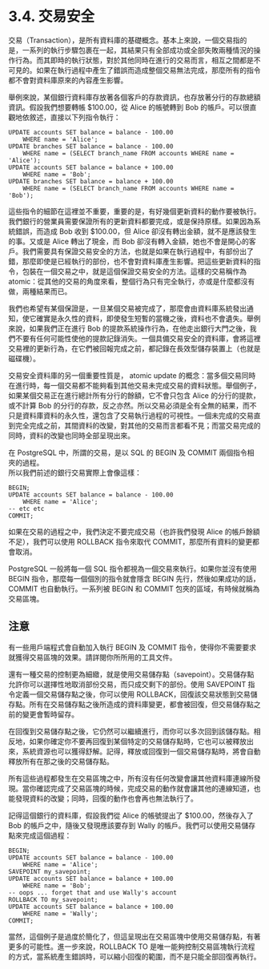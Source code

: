 # 3.4. 交易安全

交易（Transaction），是所有資料庫的基礎概念。基本上來說，一個交易指的是，一系列的執行步驟包裹在一起，其結果只有全部成功或全部失敗兩種情況的操作行為。而其即時的執行狀態，對於其他同時在進行的交易而言，相互之間都是不可見的。如果在執行過程中產生了錯誤而造成整個交易無法完成，那麼所有的指令都不會對資料庫原來的內容產生影響。

舉例來說，某個銀行資料庫存放著各個客戶的存款資訊，也存放著分行的存款總額資訊。假設我們想要轉帳 $100.00，從 Alice 的帳號轉到 Bob 的帳戶。可以很直觀地依敘述，直接以下列指令執行：

```text
UPDATE accounts SET balance = balance - 100.00
    WHERE name = 'Alice';
UPDATE branches SET balance = balance - 100.00
    WHERE name = (SELECT branch_name FROM accounts WHERE name = 'Alice');
UPDATE accounts SET balance = balance + 100.00
    WHERE name = 'Bob';
UPDATE branches SET balance = balance + 100.00
    WHERE name = (SELECT branch_name FROM accounts WHERE name = 'Bob');
```

這些指令的細節在這裡並不重要，重要的是，有好幾個更新資料的動作要被執行。我們銀行的營業員需要保證所有的更新資料都要完成，或是保持原樣。如果因為系統錯誤，而造成 Bob 收到 $100.00，但 Alice 卻沒有轉出金額，就不是應該發生的事。又或是 Alice 轉出了現金，而 Bob 卻沒有轉入金額，她也不會是開心的客戶。我們需要具有保證交易安全的方法，也就是如果在執行過程中，有部份出了錯，那麼即使是已經執行的部份，也不會對資料庫產生影響。把這些更新資料的指令，包裝在一個交易之中，就是這個保證交易安全的方法。這樣的交易稱作為 atomic：從其他的交易的角度來看，整個行為只有完全執行，亦或是什麼都沒有做，兩種結果而已。

我們也希望有某個保證是，一旦某個交易被完成了，那麼會由資料庫系統發出通知，使它確實是永久性的資料，即使發生短暫的當機之後，資料也不會遺失。舉例來說，如果我們正在進行 Bob 的提款系統操作行為，在他走出銀行大門之後，我們不要有任何可能性使他的提款記錄消失。一個具備交易安全的資料庫，會將這裡交易裡的更新行為，在它們被回報完成之前，都記錄在長效型儲存裝置上（也就是磁碟機）。

交易安全資料庫的另一個重要性質是， atomic update 的概念：當多個交易同時在進行時，每一個交易都不能夠看到其他交易未完成交易的資料狀態。舉個例子，如果某個交易正在進行總計所有分行的餘額，它不會只包含 Alice 的分行的提款，或不計算 Bob 的分行的存款，反之亦然。所以交易必須是全有全無的結果，而不只是資料庫資料的永久性，還包含了交易執行過程的可視性。一個未完成的交易直到完全完成之前，其間資料的改變，對其他的交易而言都看不見；而當交易完成的同時，資料的改變也同時全部呈現出來。

在 PostgreSQL 中，所謂的交易，是以 SQL 的 BEGIN 及 COMMIT 兩個指令相夾的過程。  
所以我們前述的銀行交易實際上會像這樣：

```text
BEGIN;
UPDATE accounts SET balance = balance - 100.00
    WHERE name = 'Alice';
-- etc etc
COMMIT;
```

如果在交易的過程之中，我們決定不要完成交易（也許我們發現 Alice 的帳戶餘額不足），我們可以使用 ROLLBACK 指令來取代 COMMIT，那麼所有資料的變更都會取消。

PostgreSQL 一般將每一個 SQL 指令都視為一個交易來執行。如果你並沒有使用 BEGIN 指令，那麼每一個個別的指令就會隱含 BEGIN 先行，然後如果成功的話，COMMIT 也自動執行。一系列被 BEGIN 和 COMMIT 包夾的區域，有時候就稱為交易區塊。

## 注意

有一些用戶端程式會自動加入執行 BEGIN 及 COMMIT 指令，使得你不需要要求就獲得交易區塊的效果。請詳閱你所所用的工具文件。

還有一種交易的控制更為細緻，就是使用交易儲存點（savepoint）。交易儲存點允許你可以選擇性地取消部份交易，而只成交剩下的部份。使用 SAVEPOINT 指令定義一個交易儲存點之後，你可以使用 ROLLBACK，回復該交易狀態到交易儲存點。所有在交易儲存點之後所造成的資料庫變更，都會被回復，但交易儲存點之前的變更會暫時留存。

在回復到交易儲存點之後，它仍然可以繼續進行，而你可以多次回到該儲存點。相反地，如果你確定你不要再回復到某個特定的交易儲存點時，它也可以被釋放出來，系統資源也可以獲得舒解。記得，釋放或回復到一個交易儲存點時，將會自動釋放所有在那之後的交易儲存點。

所有這些過程都發生在交易區塊之中，所有沒有任何改變會讓其他資料庫連線所發現。當你確認完成了交易區塊的時候，完成交易的動作就會讓其他的連線知道，也能發現資料的改變；同時，回復的動作也會再也無法執行了。

記得這個銀行的資料庫，假設我們從 Alice 的帳號提出了 $100.00，然後存入了 Bob 的帳戶之中，隨後又發現應該要存到 Wally 的帳戶。我們可以使用交易儲存點來完成這個過程：

```text
BEGIN;
UPDATE accounts SET balance = balance - 100.00
    WHERE name = 'Alice';
SAVEPOINT my_savepoint;
UPDATE accounts SET balance = balance + 100.00
    WHERE name = 'Bob';
-- oops ... forget that and use Wally's account
ROLLBACK TO my_savepoint;
UPDATE accounts SET balance = balance + 100.00
    WHERE name = 'Wally';
COMMIT;
```

當然，這個例子是過度於簡化了，但這呈現出在交易區塊中使用交易儲存點，有著更多的可能性。進一步來說，ROLLBACK TO 是唯一能夠控制交易區塊執行流程的方式，當系統產生錯誤時，可以縮小回復的範圍，而不是只能全部回復再執行。

